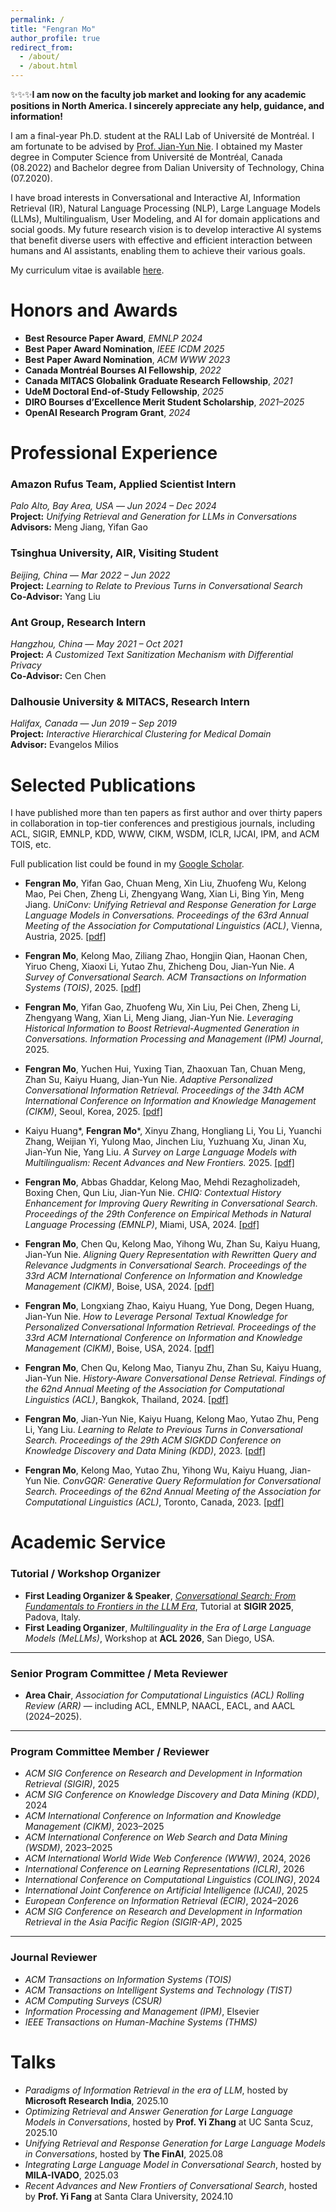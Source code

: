 ```yaml
---
permalink: /
title: "Fengran Mo"
author_profile: true
redirect_from: 
  - /about/
  - /about.html
---
```


✨✨✨**I am now on the faculty job market and looking for any academic positions in North America. I sincerely appreciate any help, guidance, and information!**

I am a final-year Ph.D. student at the RALI Lab of Université de Montréal. I am fortunate to be advised by [Prof. Jian-Yun Nie](http://rali.iro.umontreal.ca/nie-site/jian-yun-nie-en/). I obtained my Master degree in Computer Science from Université de Montréal, Canada (08.2022) and Bachelor degree from Dalian University of Technology, China (07.2020). 

I have broad interests in Conversational and Interactive AI, Information Retrieval (IR), Natural Language Processing (NLP), Large Language Models (LLMs), Multilingualism, User Modeling, and AI for domain applications and social goods.
My future research vision is to develop interactive AI systems that benefit diverse users with effective and efficient interaction between humans and AI assistants, enabling them to achieve their various goals.

My curriculum vitae is available [here](../files/CV.pdf).

Honors and Awards
======
- **Best Resource Paper Award**, *EMNLP 2024*
- **Best Paper Award Nomination**, *IEEE ICDM 2025* 
- **Best Paper Award Nomination**, *ACM WWW 2023*  
- **Canada Montréal Bourses AI Fellowship**, *2022*  
- **Canada MITACS Globalink Graduate Research Fellowship**, *2021*  
- **UdeM Doctoral End-of-Study Fellowship**, *2025*  
- **DIRO Bourses d’Excellence Merit Student Scholarship**, *2021–2025*  
- **OpenAI Research Program Grant**, *2024*

Professional Experience
======
### **Amazon Rufus Team**, Applied Scientist Intern  
*Palo Alto, Bay Area, USA* — *Jun 2024 – Dec 2024*  
**Project:** *Unifying Retrieval and Generation for LLMs in Conversations*  
**Advisors:** Meng Jiang, Yifan Gao  

### **Tsinghua University, AIR**, Visiting Student  
*Beijing, China* — *Mar 2022 – Jun 2022*  
**Project:** *Learning to Relate to Previous Turns in Conversational Search*  
**Co-Advisor:** Yang Liu  


### **Ant Group**, Research Intern  
*Hangzhou, China* — *May 2021 – Oct 2021*  
**Project:** *A Customized Text Sanitization Mechanism with Differential Privacy*  
**Co-Advisor:** Cen Chen  


### **Dalhousie University & MITACS**, Research Intern  
*Halifax, Canada* — *Jun 2019 – Sep 2019*  
**Project:** *Interactive Hierarchical Clustering for Medical Domain*  
**Advisor:** Evangelos Milios  

Selected Publications
======
I have published more than ten papers as first author and over thirty papers in collaboration in top-tier conferences and prestigious journals, including ACL, SIGIR, EMNLP, KDD, WWW, CIKM, WSDM, ICLR, IJCAI, IPM, and ACM TOIS, etc. 

Full publication list could be found in my [Google Scholar](https://scholar.google.com/citations?hl=en&user=AqsGXGkAAAAJ). 

- **Fengran Mo**, Yifan Gao, Chuan Meng, Xin Liu, Zhuofeng Wu, Kelong Mao, Pei Chen, Zheng Li, Zhengyang Wang, Xian Li, Bing Yin, Meng Jiang. _UniConv: Unifying Retrieval and Response Generation for Large Language Models in Conversations._ *Proceedings of the 63rd Annual Meeting of the Association for Computational Linguistics (ACL)*, Vienna, Austria, 2025. [[pdf]](https://aclanthology.org/2025.acl-long.344.pdf)  

- **Fengran Mo**, Kelong Mao, Ziliang Zhao, Hongjin Qian, Haonan Chen, Yiruo Cheng, Xiaoxi Li, Yutao Zhu, Zhicheng Dou, Jian-Yun Nie. _A Survey of Conversational Search._ *ACM Transactions on Information Systems (TOIS)*, 2025. [[pdf]](https://dl.acm.org/doi/pdf/10.1145/3759453)  

- **Fengran Mo**, Yifan Gao, Zhuofeng Wu, Xin Liu, Pei Chen, Zheng Li, Zhengyang Wang, Xian Li, Meng Jiang, Jian-Yun Nie. _Leveraging Historical Information to Boost Retrieval-Augmented Generation in Conversations._ *Information Processing and Management (IPM) Journal*, 2025.  

- **Fengran Mo**, Yuchen Hui, Yuxing Tian, Zhaoxuan Tan, Chuan Meng, Zhan Su, Kaiyu Huang, Jian-Yun Nie. _Adaptive Personalized Conversational Information Retrieval._ *Proceedings of the 34th ACM International Conference on Information and Knowledge Management (CIKM)*, Seoul, Korea, 2025. [[pdf]](https://www.arxiv.org/pdf/2508.08634)  

- Kaiyu Huang*, **Fengran Mo***, Xinyu Zhang, Hongliang Li, You Li, Yuanchi Zhang, Weijian Yi, Yulong Mao, Jinchen Liu, Yuzhuang Xu, Jinan Xu, Jian-Yun Nie, Yang Liu. _A Survey on Large Language Models with Multilingualism: Recent Advances and New Frontiers._ 2025. [[pdf]](https://arxiv.org/pdf/2405.10936) 

- **Fengran Mo**, Abbas Ghaddar, Kelong Mao, Mehdi Rezagholizadeh, Boxing Chen, Qun Liu, Jian-Yun Nie. _CHIQ: Contextual History Enhancement for Improving Query Rewriting in Conversational Search._ *Proceedings of the 29th Conference on Empirical Methods in Natural Language Processing (EMNLP)*, Miami, USA, 2024. [[pdf]](https://aclanthology.org/2024.emnlp-main.135.pdf) 

- **Fengran Mo**, Chen Qu, Kelong Mao, Yihong Wu, Zhan Su, Kaiyu Huang, Jian-Yun Nie. _Aligning Query Representation with Rewritten Query and Relevance Judgments in Conversational Search._ *Proceedings of the 33rd ACM International Conference on Information and Knowledge Management (CIKM)*, Boise, USA, 2024. [[pdf]](https://dl.acm.org/doi/pdf/10.1145/3627673.3679534) 

- **Fengran Mo**, Longxiang Zhao, Kaiyu Huang, Yue Dong, Degen Huang, Jian-Yun Nie. _How to Leverage Personal Textual Knowledge for Personalized Conversational Information Retrieval._ *Proceedings of the 33rd ACM International Conference on Information and Knowledge Management (CIKM)*, Boise, USA, 2024. [[pdf]](https://dl.acm.org/doi/pdf/10.1145/3627673.3679939) 

- **Fengran Mo**, Chen Qu, Kelong Mao, Tianyu Zhu, Zhan Su, Kaiyu Huang, Jian-Yun Nie. _History-Aware Conversational Dense Retrieval._ *Findings of the 62nd Annual Meeting of the Association for Computational Linguistics (ACL)*, Bangkok, Thailand, 2024. [[pdf]](https://aclanthology.org/2024.findings-acl.792.pdf) 

- **Fengran Mo**, Jian-Yun Nie, Kaiyu Huang, Kelong Mao, Yutao Zhu, Peng Li, Yang Liu. _Learning to Relate to Previous Turns in Conversational Search._ *Proceedings of the 29th ACM SIGKDD Conference on Knowledge Discovery and Data Mining (KDD)*, 2023. [[pdf]](https://dl.acm.org/doi/pdf/10.1145/3580305.3599411) 

- **Fengran Mo**, Kelong Mao, Yutao Zhu, Yihong Wu, Kaiyu Huang, Jian-Yun Nie. _ConvGQR: Generative Query Reformulation for Conversational Search._ *Proceedings of the 62nd Annual Meeting of the Association for Computational Linguistics (ACL)*, Toronto, Canada, 2023. [[pdf]](https://aclanthology.org/2023.acl-long.274.pdf) 
 
Academic Service
======
### Tutorial / Workshop Organizer
- **First Leading Organizer & Speaker**, *[Conversational Search: From Fundamentals to Frontiers in the LLM Era](https://convsearch.github.io/)*, Tutorial at **SIGIR 2025**, Padova, Italy.  
- **First Leading Organizer**, *Multilinguality in the Era of Large Language Models (MeLLMs)*, Workshop at **ACL 2026**, San Diego, USA.  

---

### Senior Program Committee / Meta Reviewer
- **Area Chair**, *Association for Computational Linguistics (ACL) Rolling Review (ARR)* — including ACL, EMNLP, NAACL, EACL, and AACL (2024–2025).  

---

### Program Committee Member / Reviewer
- *ACM SIG Conference on Research and Development in Information Retrieval (SIGIR)*, 2025  
- *ACM SIG Conference on Knowledge Discovery and Data Mining (KDD)*, 2024  
- *ACM International Conference on Information and Knowledge Management (CIKM)*, 2023–2025  
- *ACM International Conference on Web Search and Data Mining (WSDM)*, 2023–2025  
- *ACM International World Wide Web Conference (WWW)*, 2024, 2026  
- *International Conference on Learning Representations (ICLR)*, 2026  
- *International Conference on Computational Linguistics (COLING)*, 2024  
- *International Joint Conference on Artificial Intelligence (IJCAI)*, 2025  
- *European Conference on Information Retrieval (ECIR)*, 2024–2026  
- *ACM SIG Conference on Research and Development in Information Retrieval in the Asia Pacific Region (SIGIR-AP)*, 2025  

---

### Journal Reviewer
- *ACM Transactions on Information Systems (TOIS)*  
- *ACM Transactions on Intelligent Systems and Technology (TIST)*  
- *ACM Computing Surveys (CSUR)*  
- *Information Processing and Management (IPM)*, Elsevier  
- *IEEE Transactions on Human-Machine Systems (THMS)*

Talks
======
- *Paradigms of Information Retrieval in the era of LLM*, hosted by **Microsoft Research India**, 2025.10
- *Optimizing Retrieval and Answer Generation for Large Language Models in Conversations*, hosted by **Prof. Yi Zhang** at UC Santa Scuz, 2025.10
- *Unifying Retrieval and Response Generation for Large Language Models in Conversations*, hosted by **The FinAI**, 2025.08
- *Integrating Large Language Model in Conversational Search*, hosted by **MILA-IVADO**, 2025.03
- *Recent Advances and New Frontiers of Conversational Search*, hosted by **Prof. Yi Fang** at Santa Clara University, 2024.10
